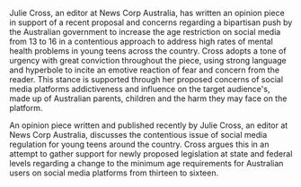 Julie Cross, an editor at News Corp Australia, has written an opinion piece in support of a recent proposal and concerns regarding a bipartisan push by the Australian government to increase the age restriction on social media from 13 to 16 in a contentious approach to address high rates of mental health problems in young teens across the country. Cross adopts a tone of urgency with great conviction throughout the piece, using strong language and hyperbole to incite an emotive reaction of fear and concern from the reader. This stance is supported through her proposed concerns of social media platforms addictiveness  and influence on the target audience's, made up of Australian parents, children and the harm they may face on the platform.

An opinion piece written and published recently by Julie Cross, an editor at News Corp Australia, discusses the contentious issue of social media regulation for young teens around the country. Cross argues this in an attempt to gather support for newly proposed legislation at state and federal levels regarding a change to the minimum age requirements for Australian users on social media platforms from thirteen to sixteen.